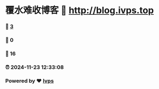 # 覆水难收博客 :link: http://blog.ivps.top 
### :page_facing_up: [3](http://blog.ivps.top/tag.html) 
### :speech_balloon: 0 
### :hibiscus: 16 
### :alarm_clock: 2024-11-23 12:33:08 
### Powered by :heart: [Ivps]([https://github.com/Meekdai/Gmeek](https://github.com/readgovip/readgovip.github.io))
